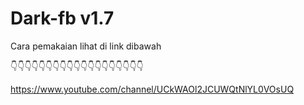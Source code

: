 # Dark-fb v1.7
Cara pemakaian lihat di link dibawah

👇👇👇👇👇👇👇👇👇👇👇👇👇👇👇👇👇👇👇

https://www.youtube.com/channel/UCkWAOl2JCUWQtNlYL0VOsUQ
